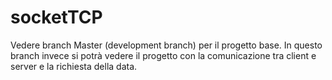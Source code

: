# socketTCP
Vedere branch Master (development branch) per il progetto base.
In questo branch invece si potrà vedere il progetto con la comunicazione tra client e server e la richiesta della data.
